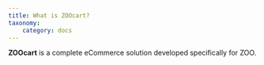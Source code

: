 ```yaml
---
title: What is ZOOcart?
taxonomy:
    category: docs
---
```


**ZOOcart** is a complete eCommerce solution developed specifically for ZOO.
